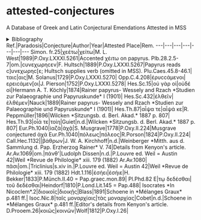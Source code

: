 # attested-conjectures
A Database of Greek and Latin Conjectural Emendations Attested in MSS

<details>
    <summary>Bibliography</summary>
    <ul>
        <li>P.Oxy.I,II,LXXXI</li>
        <li>James, Patrick. ‘Review of The Oxyrhynchus Papyri. Volume LXXXI.’ <i>The Classical Review</i> 68, no. 2 (2018): 395-398.</li>
        <li>Kenyon, Frederic George. <i>The Evidence of Greek Papyri with Regard to Textual Criticism.</i> London: Hernry Frowde, 1904.</li>
        <li>Wessely and Rzach, <i>Studien zur Palaeographie und Papyruskunde</i>, I (1901)</li>
        <li>Weil, <i>Revue de Philologie</i>, xiii. 179 (1882)</li>
        <li>Wilcken, <i>Sitzungsb. d. Berl. Akad.</i>, 1887 p. 807</li>
        <li>P.Louvre ed. Weil = Austin 42</li>
        <li>P.Münch.II.40 = Pap.graec.mon.89</li>
        <li>Schoene in *Mélanges Graux* p.481 ff.</li>
    </ul>
</details>
Ref.|Paradosis|Conjecture|Author|Year|Attested Place|Rem.
---|---|---|---|---|---|---
Simon. fr.25|χεέτω|χείτω|M. L. West|1989|P.Oxy.LXXXI.5261|Accented χέιτω on papyrus.
Plb.28.2.5-7|om.|cυνεχωρηcεν|F. Hultsch|1889|P.Oxy.LXXXI.5267|Papyrus reads c]υνεχωρηc[ε; Hultsch supplies verb (omitted in MSS).
Plu.Caes.45.8-46.1|ταιc|αις|M. Solanus|1729|P.Oxy.LXXXI.5270|
Opp.C.4.208|ἐρυccάμενοι|ερειcάμεν[οι|J. Pierson|1752|P.Oxy.LXXXI.5278|
Hes.Sc.15|οὐ γὰρ οἱ|οὐδέ οἱ|Hermann A. T. Köchly|1874|Rainer papyrus- Wessely and Rzach *Studien zur Palaeographie und Papyruskunde* I (1901)|
Hes.Sc.432|ἐλθεῖν|ἐλθέμεν|Nauck|1889|Rainer papyrus- Wessely and Rzach *Studien zur Palaeographie und Papyruskunde* I (1901)|
Hes.Th.87|αἶψα τε|αἶψά κε|R. Peppmüller|1896|Wilcken *Sitzungsb. d. Berl. Akad.* 1887 p. 807|
Hes.Th.93|οἷά τε|τοίη|Guiet|n.d.|Wilcken *Sitzungsb. d. Berl. Akad.* 1887 p. 807|
Eur.Ph.1040|ἰαζὰ|ἀχᾷ|S. Musgrave|1778|P.Oxy.II.224|Musgrave conjectured ἀχὰ
Eur.Ph.1040|πόλεως|πόλεος|R.Porson|1824|P.Oxy.II.224|
Call.Hec.1132||βάθρων|J. W. A. Kirchhoff|n.d.|Weinberger *Mitth. aus d. Sammlung d. Pap. Erzherzog Rainer* V. 74|Details from Kenyon's article.
Ar.Av.1069|om.|πάνθ'|Ludolph Dissen|n.d.|P.Louvre ed. Weil = Austin 42|Weil *Revue de Philologie* xiii. 179 (1882)
Ar.Av.1080|πᾶσι|om.|Triclinius|s.xiv in.|P.Louvre ed. Weil = Austin 42|Weil *Revue de Philologie* xiii. 179 (1882)
Hdt.1.116|ἐσήει|ἐσήιε|H. Bekker|1833|P.Münch.II.40 = Pap.graec.mon.89|
Pl.Phd.82 E|τῳ δεδέσθαι|τοῦ δεδέσθαι|Heindorf|1810|P.Lond.Lit.145 = Pap.488|
Isocrates *In Nicoclem*.2|διοικοῖς|διοικῇς|Blass|1891|Schoene in *Mélanges Graux* p.481 ff.|
Isoc.Nic.8|ταῖς μοναρχίαις|τὰς μοναρχίας|Cobet|n.d.|Schoene in *Mélanges Graux* p.481 ff.|Editor's details from Kenyon's article.
D.Prooem.26|κοιῶς|κοινῶν|Wolf|1812|P.Oxy.I.26|
